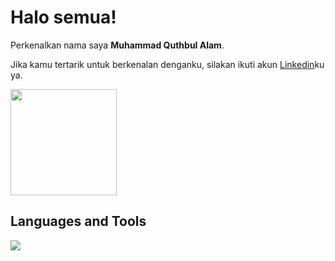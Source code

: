 # Halo semua! 

Perkenalkan nama saya **Muhammad Quthbul Alam**.<br>

Jika kamu tertarik untuk berkenalan denganku, silakan ikuti akun [Linkedin](https://www.linkedin.com/in/muhammad-quthbul-alam-a46933283/)ku ya.


<p align="left">
<a href="https://github.com/MuhammadQuthbulAlam">
  <img height="170em" src="https://github-readme-stats-eight-theta.vercel.app/api?username=MuhammadQuthbulAlam&show_icons=true&theme=algolia&include_all_commits=true&count_private=true"/>
</a>
</p>

## Languages and Tools

<p align="left"> <a href="#"><img src="https://skillicons.dev/icons?i=vscode,github,git,css,html,js,php,react,nodejs,vercel,figma"> </a> </p>

